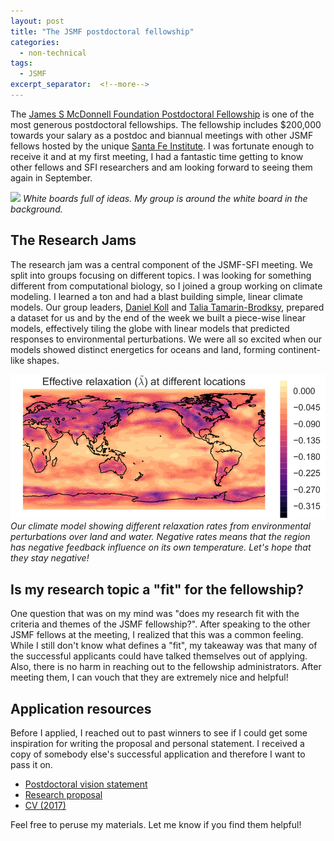 ```yaml
---
layout: post
title: "The JSMF postdoctoral fellowship"
categories:
  - non-technical
tags:
  - JSMF
excerpt_separator:  <!--more-->
---
```


The [James S McDonnell Foundation Postdoctoral Fellowship](https://www.jsmf.org/apply/fellowship/) is one of the most generous postdoctoral fellowships.  The fellowship includes $200,000 towards your salary as a postdoc and biannual meetings with other JSMF fellows hosted by the unique [Santa Fe Institute](https://www.santafe.edu/). I was fortunate enough to receive it and at my first meeting, I had a fantastic time getting to know other fellows and SFI researchers and am looking forward to seeing them again in September.

<!--
<p style="float: left; font-size: 9pt; text-align: center; width: 48%; margin-right: 1%; margin-bottom: 0.5em;"><img src="assets/images/DSC_0632.JPG" style="width: 100%">White boards full of ideas. My group is around the white board in the background. </p>

<p style="float: left; font-size: 9pt; text-align: center; width: 48%; margin-right: 1%; margin-bottom: 0.5em;"><img src="assets/images/DSC_0628.JPG" style="width: 100%">Discussion between groups after lunch. </p>
<p style="clear: both;"></p>
-->

![](/assets/images/DSC_0632.JPG)
*White boards full of ideas. My group is around the white board in the background.*

 <!-- <img src="assets/images/DSC_0632.JPG" width="98%" align="middle"> -->



## The Research Jams

The research jam was a central component of the JSMF-SFI meeting. We split into groups focusing on different topics. I was looking for something different from computational biology, so I joined a group working on climate modeling. I learned a ton and had a blast building simple, linear climate models. Our group leaders, [Daniel Koll](https://eapsweb.mit.edu/people/dkoll) and [Talia Tamarin-Brodksy](http://taliatamarin.wixsite.com/taliatamarin), prepared a dataset for us and by the end of the week we built a piece-wise linear models, effectively tiling the globe with linear models that predicted responses to environmental perturbations. We were all so excited when our models showed distinct energetics for oceans and land, forming continent-like shapes.

<!-- <img src="assets/images/climate_model.png" width="600" align="middle"> -->
![](/assets/images/climate_model.png)
*Our climate model showing different relaxation rates from environmental perturbations over land and water. Negative rates means that the region has negative feedback influence on its own temperature. Let's hope that they stay negative!*

## Is my research topic a "fit" for the fellowship?
One question that was on my mind was "does my research fit with the criteria and themes of the JSMF fellowship?". After speaking to the other JSMF fellows at the meeting, I realized that this was a common feeling. While I still don't know what defines a "fit", my takeaway was that many of the successful applicants could have talked themselves out of applying. Also, there is no harm in reaching out to the fellowship administrators. After meeting them, I can vouch that they are extremely nice and helpful!

## Application resources
Before I applied, I reached out to past winners to see if I could get some inspiration for writing the proposal and personal statement. I received a copy of somebody else's successful application and therefore I want to pass it on.

* <a href="/assets/pdfs/jsmf/postdoc.pdf" download="GH_postdoc_JSMF.pdf">Postdoctoral vision statement</a>
* <a href="/assets/pdfs/jsmf/research.pdf" download="GH_research_JSMF.pdf">Research proposal</a>
* <a href="/assets/pdfs/jsmf/Heimberg_CV.pdf" download="GH_CV_2017.pdf">CV (2017)</a>

Feel free to peruse my materials. Let me know if you find them helpful!
